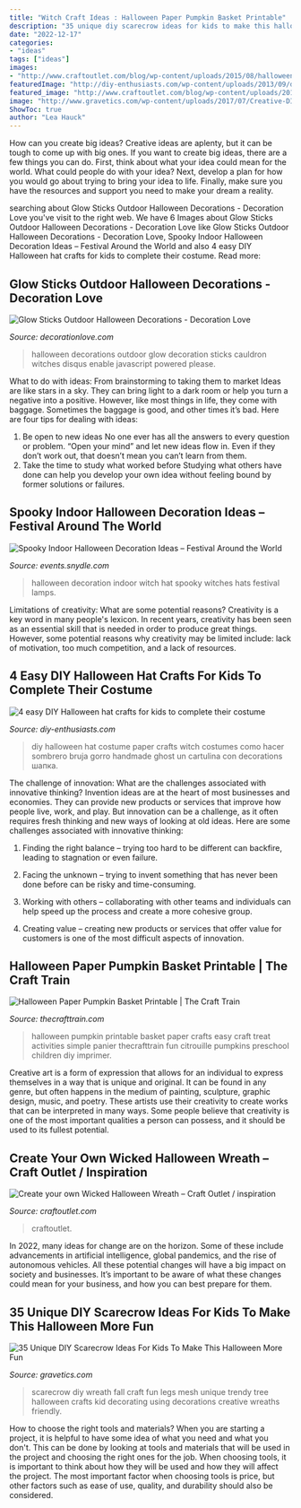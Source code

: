 ```yaml
---
title: "Witch Craft Ideas : Halloween Paper Pumpkin Basket Printable"
description: "35 unique diy scarecrow ideas for kids to make this halloween more fun"
date: "2022-12-17"
categories:
- "ideas"
tags: ["ideas"]
images:
- "http://www.craftoutlet.com/blog/wp-content/uploads/2015/08/halloweenwreathLOGO-copy.jpg"
featuredImage: "http://diy-enthusiasts.com/wp-content/uploads/2013/09/diy-witch-hat-kids-paper-crafts-halloween-costume.jpg"
featured_image: "http://www.craftoutlet.com/blog/wp-content/uploads/2015/08/halloweenwreathLOGO-copy.jpg"
image: "http://www.gravetics.com/wp-content/uploads/2017/07/Creative-DIY-Scarecrow-Ideas-for-Kids.jpg"
ShowToc: true
author: "Lea Hauck"
---
```



How can you create big ideas?
Creative ideas are aplenty, but it can be tough to come up with big ones. If you want to create big ideas, there are a few things you can do. First, think about what your idea could mean for the world. What could people do with your idea? Next, develop a plan for how you would go about trying to bring your idea to life. Finally, make sure you have the resources and support you need to make your dream a reality.

	

		
searching about Glow Sticks Outdoor Halloween Decorations - Decoration Love you've visit to the right web. We have 6 Images about Glow Sticks Outdoor Halloween Decorations - Decoration Love like Glow Sticks Outdoor Halloween Decorations - Decoration Love, Spooky Indoor Halloween Decoration Ideas – Festival Around the World and also 4 easy DIY Halloween hat crafts for kids to complete their costume. Read more:
		
    
## Glow Sticks Outdoor Halloween Decorations - Decoration Love

<img loading=lazy src="http://www.decorationlove.com/wp-content/uploads/2016/08/Witches-Cauldron-Halloween-Decoration-1.jpg" onerror="this.onerror=null;this.src='https://tse4.mm.bing.net/th?id=OIP.Bv9X8gPMUcfP2JNk_sRrKQHaLG&amp;pid=15.1';" alt="Glow Sticks Outdoor Halloween Decorations - Decoration Love">

_Source: decorationlove.com_

>halloween decorations outdoor glow decoration sticks cauldron witches disqus enable javascript powered please. 

	

What to do with ideas: From brainstorming to taking them to market
Ideas are like stars in a sky. They can bring light to a dark room or help you turn a negative into a positive. However, like most things in life, they come with baggage. Sometimes the baggage is good, and other times it’s bad. Here are four tips for dealing with ideas:
1. Be open to new ideas 
No one ever has all the answers to every question or problem. “Open your mind” and let new ideas flow in. Even if they don’t work out, that doesn’t mean you can’t learn from them. 
2. Take the time to study what worked before 
Studying what others have done can help you develop your own idea without feeling bound by former solutions or failures.

    
## Spooky Indoor Halloween Decoration Ideas – Festival Around The World

<img loading=lazy src="https://events.snydle.com/files/2017/08/Indoor-Halloween-Decoration-Ideas-2.jpg" onerror="this.onerror=null;this.src='https://tse4.mm.bing.net/th?id=OIP.7xsxYmWI3sJ3rsLpzxRbCgHaMa&amp;pid=15.1';" alt="Spooky Indoor Halloween Decoration Ideas – Festival Around the World">

_Source: events.snydle.com_

>halloween decoration indoor witch hat spooky witches hats festival lamps. 

	

Limitations of creativity: What are some potential reasons?
Creativity is a key word in many people's lexicon. In recent years, creativity has been seen as an essential skill that is needed in order to produce great things. However, some potential reasons why creativity may be limited include: lack of motivation, too much competition, and a lack of resources.

    
## 4 Easy DIY Halloween Hat Crafts For Kids To Complete Their Costume

<img loading=lazy src="http://diy-enthusiasts.com/wp-content/uploads/2013/09/diy-witch-hat-kids-paper-crafts-halloween-costume.jpg" onerror="this.onerror=null;this.src='https://tse4.mm.bing.net/th?id=OIP.b1vICfaAyklHZCZbEy3RXAHaIx&amp;pid=15.1';" alt="4 easy DIY Halloween hat crafts for kids to complete their costume">

_Source: diy-enthusiasts.com_

>diy halloween hat costume paper crafts witch costumes como hacer sombrero bruja gorro handmade ghost un cartulina con decorations шапка. 

	

The challenge of innovation: What are the challenges associated with innovative thinking?
Invention ideas are at the heart of most businesses and economies. They can provide new products or services that improve how people live, work, and play. But innovation can be a challenge, as it often requires fresh thinking and new ways of looking at old ideas. Here are some challenges associated with innovative thinking:
1) Finding the right balance – trying too hard to be different can backfire, leading to stagnation or even failure.

2) Facing the unknown – trying to invent something that has never been done before can be risky and time-consuming.

3) Working with others – collaborating with other teams and individuals can help speed up the process and create a more cohesive group.

4) Creating value – creating new products or services that offer value for customers is one of the most difficult aspects of innovation.

    
## Halloween Paper Pumpkin Basket Printable | The Craft Train

<img loading=lazy src="https://www.thecrafttrain.com/wp-content/uploads/2013/10/treat-basket-pin-578x1024-1.jpg" onerror="this.onerror=null;this.src='https://tse4.mm.bing.net/th?id=OIP.y0cUSHSyqJon2X4R-vezcgHaNH&amp;pid=15.1';" alt="Halloween Paper Pumpkin Basket Printable | The Craft Train">

_Source: thecrafttrain.com_

>halloween pumpkin printable basket paper crafts easy craft treat activities simple panier thecrafttrain fun citrouille pumpkins preschool children diy imprimer. 

	

Creative art is a form of expression that allows for an individual to express themselves in a way that is unique and original. It can be found in any genre, but often happens in the medium of painting, sculpture, graphic design, music, and poetry. These artists use their creativity to create works that can be interpreted in many ways. Some people believe that creativity is one of the most important qualities a person can possess, and it should be used to its fullest potential.

    
## Create Your Own Wicked Halloween Wreath – Craft Outlet / Inspiration

<img loading=lazy src="http://www.craftoutlet.com/blog/wp-content/uploads/2015/08/halloweenwreathLOGO-copy.jpg" onerror="this.onerror=null;this.src='https://tse2.mm.bing.net/th?id=OIP.3kR3zOqpHU_UpeUCLJFPhAHaHa&amp;pid=15.1';" alt="Create your own Wicked Halloween Wreath – Craft Outlet / inspiration">

_Source: craftoutlet.com_

>craftoutlet. 

	

In 2022, many ideas for change are on the horizon. Some of these include advancements in artificial intelligence, global pandemics, and the rise of autonomous vehicles. All these potential changes will have a big impact on society and businesses. It’s important to be aware of what these changes could mean for your business, and how you can best prepare for them.

    
## 35 Unique DIY Scarecrow Ideas For Kids To Make This Halloween More Fun

<img loading=lazy src="http://www.gravetics.com/wp-content/uploads/2017/07/Creative-DIY-Scarecrow-Ideas-for-Kids.jpg" onerror="this.onerror=null;this.src='https://tse1.mm.bing.net/th?id=OIP.t1q_3LFKbHUCzQt7uS3ekQHaKq&amp;pid=15.1';" alt="35 Unique DIY Scarecrow Ideas For Kids To Make This Halloween More Fun">

_Source: gravetics.com_

>scarecrow diy wreath fall craft fun legs mesh unique trendy tree halloween crafts kid decorating using decorations creative wreaths friendly. 

	

How to choose the right tools and materials?
When you are starting a project, it is helpful to have some idea of what you need and what you don't. This can be done by looking at tools and materials that will be used in the project and choosing the right ones for the job. When choosing tools, it is important to think about how they will be used and how they will affect the project. The most important factor when choosing tools is price, but other factors such as ease of use, quality, and durability should also be considered.

